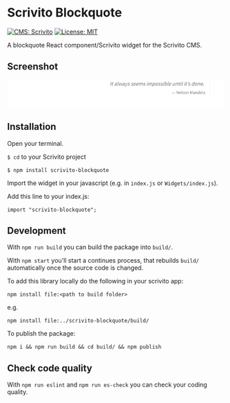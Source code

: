 # Scrivito Blockquote
[![CMS: Scrivito](https://img.shields.io/badge/CMS-Scrivito-brightgreen.svg)](https://scrivito.com) [![License: MIT](https://img.shields.io/badge/License-MIT-blue.svg)](https://opensource.org/licenses/MIT)

A blockquote React component/Scrivito widget for the Scrivito CMS.

## Screenshot

![Screenshot](https://raw.githubusercontent.com/mdwp/scrivito-blockquote/master/blockquote-screenshot.png)

## Installation

Open your terminal.

`$ cd` to your Scrivito project

```
$ npm install scrivito-blockquote
```

Import the widget in your javascript (e.g. in `index.js` or `Widgets/index.js`).

Add this line to your index.js:

```
import "scrivito-blockquote";
```

## Development

With `npm run build` you can build the package into `build/`.

With `npm start` you'll start a continues process, that rebuilds `build/` automatically once the source code is changed.

To add this library locally do the following in your scrivito app:

```
npm install file:<path to build folder>
```

e.g.

```
npm install file:../scrivito-blockquote/build/
```

To publish the package:

```
npm i && npm run build && cd build/ && npm publish
```

## Check code quality

With `npm run eslint` and `npm run es-check` you can check your coding quality.



